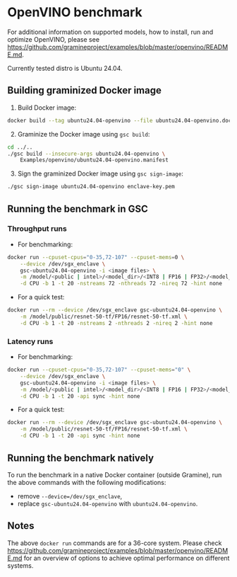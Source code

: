 # OpenVINO benchmark

For additional information on supported models, how to install, run and optimize
OpenVINO, please see
https://github.com/gramineproject/examples/blob/master/openvino/README.md.

Currently tested distro is Ubuntu 24.04.

## Building graminized Docker image

1. Build Docker image:
```bash
docker build --tag ubuntu24.04-openvino --file ubuntu24.04-openvino.dockerfile .
```

2. Graminize the Docker image using `gsc build`:
```bash
cd ../..
./gsc build --insecure-args ubuntu24.04-openvino \
    Examples/openvino/ubuntu24.04-openvino.manifest
```

3. Sign the graminized Docker image using `gsc sign-image`:
```bash
./gsc sign-image ubuntu24.04-openvino enclave-key.pem
```

## Running the benchmark in GSC

### Throughput runs

- For benchmarking:
```bash
docker run --cpuset-cpus="0-35,72-107" --cpuset-mems=0 \
    --device /dev/sgx_enclave \
    gsc-ubuntu24.04-openvino -i <image files> \
    -m /model/<public | intel>/<model_dir>/<INT8 | FP16 | FP32>/<model_xml_file> \
    -d CPU -b 1 -t 20 -nstreams 72 -nthreads 72 -nireq 72 -hint none
```

- For a quick test:
```bash
docker run --rm --device /dev/sgx_enclave gsc-ubuntu24.04-openvino \
    -m /model/public/resnet-50-tf/FP16/resnet-50-tf.xml \
    -d CPU -b 1 -t 20 -nstreams 2 -nthreads 2 -nireq 2 -hint none
```

### Latency runs

- For benchmarking:
```bash
docker run --cpuset-cpus="0-35,72-107" --cpuset-mems="0" \
    --device /dev/sgx_enclave \
    gsc-ubuntu24.04-openvino -i <image files> \
    -m /model/<public | intel>/<model_dir>/<INT8 | FP16 | FP32>/<model_xml_file> \
    -d CPU -b 1 -t 20 -api sync -hint none
```

- For a quick test:
```bash
docker run --rm --device /dev/sgx_enclave gsc-ubuntu24.04-openvino \
    -m /model/public/resnet-50-tf/FP16/resnet-50-tf.xml \
    -d CPU -b 1 -t 20 -api sync -hint none
```

## Running the benchmark natively

To run the benchmark in a native Docker container (outside Gramine), run the above commands with the following modifications:
- remove `--device=/dev/sgx_enclave`,
- replace `gsc-ubuntu24.04-openvino` with `ubuntu24.04-openvino`.

## Notes

The above `docker run` commands are for a 36-core system. Please check
https://github.com/gramineproject/examples/blob/master/openvino/README.md for an
overview of options to achieve optimal performance on different systems.
